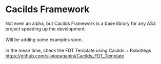 Cacilds Framework
====================
Not even an alpha, but Cacilds Framework is a base library for any AS3 project speeding up the development.<br><br>
Will be adding some examples soon.<br><br>
In the mean time, check the FDT Template using Cacilds + Robotlegs <a href="https://github.com/silviopaganini/Cacilds_FDT_Template" target="_self">https://github.com/silviopaganini/Cacilds_FDT_Template</a>